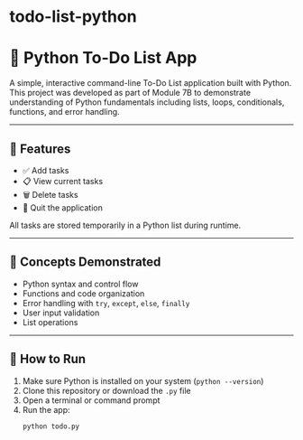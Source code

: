 # todo-list-python

# 📝 Python To-Do List App

A simple, interactive command-line To-Do List application built with Python.  
This project was developed as part of Module 7B to demonstrate understanding of Python fundamentals including lists, loops, conditionals, functions, and error handling.

---

## 📌 Features

- ✅ Add tasks
- 📋 View current tasks
- 🗑️ Delete tasks
- 🚪 Quit the application

All tasks are stored temporarily in a Python list during runtime.

---

## 🧠 Concepts Demonstrated

- Python syntax and control flow
- Functions and code organization
- Error handling with `try`, `except`, `else`, `finally`
- User input validation
- List operations

---

## 🚀 How to Run

1. Make sure Python is installed on your system (`python --version`)
2. Clone this repository or download the `.py` file
3. Open a terminal or command prompt
4. Run the app:
   ```bash
   python todo.py
